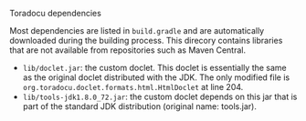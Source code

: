 Toradocu dependencies

Most dependencies are listed in `build.gradle` and are automatically
downloaded during the building process.  This direcory contains libraries
that are not available from repositories such as Maven Central.

* `lib/doclet.jar`: the custom doclet.  This doclet is essentially the same as
  the original doclet distributed with the JDK.  The only modified file is
  `org.toradocu.doclet.formats.html.HtmlDoclet` at line 204.
* `lib/tools-jdk1.8.0_72.jar`: the custom doclet depends on this jar that is
  part of the standard JDK distribution (original name: tools.jar).
